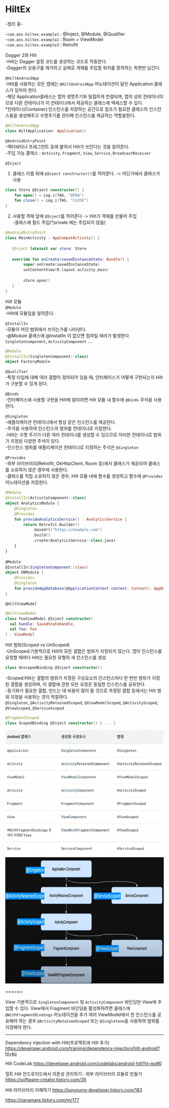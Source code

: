 # HiltEx
-정리 중-

-`com.aos.hiltex.example1` : @Inject, @Module, @Qualifier<br>
-`com.aos.hiltex.example2` : Room + ViewModel<br>
-`com.aos.hiltex.example3` : Retrofit<br>


Dagger 2와 Hilt<br>
-Hilt는 Dagger 설정 코드를 생성하는 코드로 작동한다.<br>
-Dagger의 상용구를 제거하고 실제로 개체를 주입할 위치를 정의하는 측면만 남긴다.<br>


`@HiltAndroidApp`<br>
-Hilt를 사용하는 모든 앱에는 `@HiltAndroidApp` 어노테이션이 달린 Application 클래스가 있어야 한다.<br>
-해당 Application클래스는 앱의 생명주기와 밀접하게 연결되며, 앱의 상위 컨테이너이므로 다른 컨테이너가 이 컨테이너에서 제공하는 클래스에 엑세스할 수 있다.<br>
*컨테이너(Container):인스턴스를 저장하는 공간으로 참조가 필요한 클래스의 인스턴스들을 생성해주고 수명주기를 관리해 인스턴스를 제공하는 역할을한다.<br>
```kotlin
@HiltAndroidApp
class HiltApplication: Application()
```


`@AndroidEntryPoint`<br>
-액티비티나 프래그먼트 등에 붙여서 Hilt가 쓰인다는 것을 알려준다.<br>
-주입 가능 클래스 : `Activity`, `Fragment`, `View`, `Service`, `BroadcastReceiver`<br>


`@Inject`<br>
1. 클래스 이름 뒤에 `@Inject constructor()`를 적어준다. -> 어딘가에서 클래스가 사용<br>
```kotlin
class Store @Inject constructor() {
    fun open() = Log.i(TAG, "OPEN")
    fun close() = Log.i(TAG, "CLOSE")
}
```

2. 사용할 객체 앞에 `@Inject`를 적어준다 -> Hilt가 객체를 만들어 주입<br>
-클래스에 필드 주입(*private 에는 주입되지 않음)<br>
```kotlin
@AndroidEntryPoint
class MainActivity : AppCompatActivity() {

   @Inject lateinit var store: Store

   override fun onCreate(savedInstanceState: Bundle?) {
        super.onCreate(savedInstanceState)
        setContentView(R.layout.activity_main)

        store.opne()
   }
}
```


Hilt 모듈<br>
`@Module`<br>
-Hilt에 모듈임을 알려준다.<br>

`@InstallIn`<br>
-모듈이 어던 범위에서 쓰이는가를 나타낸다.<br>
-@Module 클래스에 @InstallIn 이 없으면 컴파일 에러가 발생한다.<br>
`SingletonComponent`, `ActivityComponent` ...<br>
```kotlin
@Module
@InstallIn(SingletonComponent::class)
object FactoryModule 
```




`@Qualifier`<br>
-특정 타입에 대해 여러 결합이 정의되어 있을 때, 인터페이스가 어떻게 구현되는지 Hilt가 구분할 수 있게 된다.<br>

`@Binds`<br>
-인터페이스에 사용할 구현을 Hilt에 알리려면 Hilt 모듈 내 함수에 `@Binds` 주석을 사용한다.<br>

`@Singleton`<br>
-애플리케이션 컨테이너에서 항상 같은 인스턴스를 제공한다.<br>
-주석을 사용하여 인스턴스의 범위를 컨테이너로 지정한다. <br>
-Hilt는 수명 주기가 다른 여러 컨테이너를 생성할 수 있으므로 이러한 컨테이너로 범위가 지정된 다양한 주석이 있다.<br>
-인스턴스 범위를 애플리케이션 컨테이너로 지정하는 주석은 `@Singleton`<br>

`@Provides`<br>
-외부 라이브러리(Retrofit, OkHttpClient, Room 등)에서 클래스가 제공되어 클래스를 소유하지 않은 경우에 사용한다.<br>
-클래스를 직접 소유하지 않은 경우, Hilt 모듈 내에 함수를 생성하고 함수에 `@Provides` 어노테이션을 지정한다.<br>
```kotlin
@Module
@InstallIn(ActivityComponent::class)
object AnalyticsModule {
    @Singleton
    @Provides
    fun provideAnalyticsService() : AnalyticsService {
        return Retrofit.Builder()
            .baseUrl("https://example.com")
            .build()
            .create(AnalyticsService::class.java)
    }
}

@Module
@InstallIn(SingletonComponent::class)
object DBModule {
    @Provides
    @Singleton
    fun provideAppDatabase(@ApplicationContext context: Context): AppDatabase = AppDatabase.getInstance(context)
}
```


`@HiltViewModel`<br>
```kotlin
@HiltViewModel
class FooViewModel @Inject constructor(
  val handle: SavedStateHandle,
  val foo: Foo
) : ViewModel
```

Hilt 범위(Scoped vs UnScoped)<br>
-UnScoped:기본적으로 Hilt의 모든 결합은 범위가 지정되지 않는다. 앱이 인스턴스를 요청할 때마다 Hilt는 필요한 유형의 새 인스턴스를 생성<br>
```kotlin
class UnscopedBinding @Inject constructor()
```
-Scoped:Hilt는 결합의 범위가 지정된 구성요소의 인스턴스마다 한 번만 범위가 지정된 결합을 생성하며, 이 결합에 관한 모든 요청은 동일한 인스턴스를 공유한다.<br>
-동기화가 필요한 결합, 만드는 데 비용이 많이 들 것으로 측정된 결합 등에서는 Hilt 범위 지정을 사용하는 것이 적절하다.<br>
`@Singleton`, `@ActivityRetainedScoped`, `@ViewModelScoped`, `@ActivityScoped`, `@ViewScoped`, `@ServiceScoped`<br>
``` kotlin
@FragmentScoped
class ScopedBinding @Inject constructor() { ... }
```

<img src="app/src/img/hilt1.png" height="400"/>
<img src="app/src/img/hilt2.png" height="400"/>







======


View
기본적으로 `SingletonComponent` 및 `ActivityComponent` 바인딩만 View에 주입할 수 있다.
View에서 Fragment 바인딩을 활성화하려면 클래스에 `@WithFragmentBindings` 어노테이션을 추가
여러 ViewModel에서 한 인스턴스를 공유해야 하는 경우 `@ActivityRetainedScoped` 또는 `@Singletone`을 사용하여 범위를 지정해야 한다.


---
Dependency injection with Hilt(프로젝트에 Hilt 추가)
https://developer.android.com/training/dependency-injection/hilt-android?hl=ko

Hilt CodeLab
https://developer.android.com/codelabs/android-hilt?hl=ko#0

힐트 Hilt 안드로이드에서 의존성 관리하기 : 외부 라이브러리 모듈로 만들기
https://software-creator.tistory.com/35

Hilt 라이브러리 이해하기
https://junyoung-developer.tistory.com/183

https://nanamare.tistory.com/m/177
